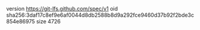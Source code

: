version https://git-lfs.github.com/spec/v1
oid sha256:3daf17c8ef9e6af0044d8db2588b8d9a292fce9460d37b92f2bde3c854e86975
size 4726
